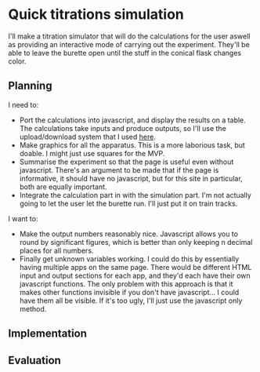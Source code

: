 # Quick titrations simulation
I'll make a titration simulator that will do the calculations for the user aswell as providing an interactive mode of carrying out the experiment. They'll be able to leave the burette open until the stuff in the conical flask changes color.

## Planning

I need to:

* Port the calculations into javascript, and display the results on a table.
The calculations take inputs and produce outputs, so I'll use the upload/download system that I used [here](../appliedmaths/connectedparticles.html).
* Make graphics for all the apparatus.
This is a more laborious task, but doable.
I might just use squares for the MVP.
* Summarise the experiment so that the page is useful even without javascript.
There's an argument to be made that if the page is informative, it should have no javascript, but for this site in particular, both are equally important.
* Integrate the calculation part in with the simulation part.
I'm not actually going to let the user let the burette run.
I'll just put it on train tracks.

I want to:

* Make the output numbers reasonably nice.
Javascript allows you to round by significant figures, which is better than only keeping n decimal places for all numbers.
* Finally get unknown variables working.
I could do this by essentially having multiple apps on the same page.
There would be different HTML input and output sections for each app, and they'd each have their own javascript functions.
The only problem with this approach is that it makes other functions invisible if you don't have javascript...
I could have them all be visible.
If it's too ugly, I'll just use the javascript only method.

## Implementation

## Evaluation

